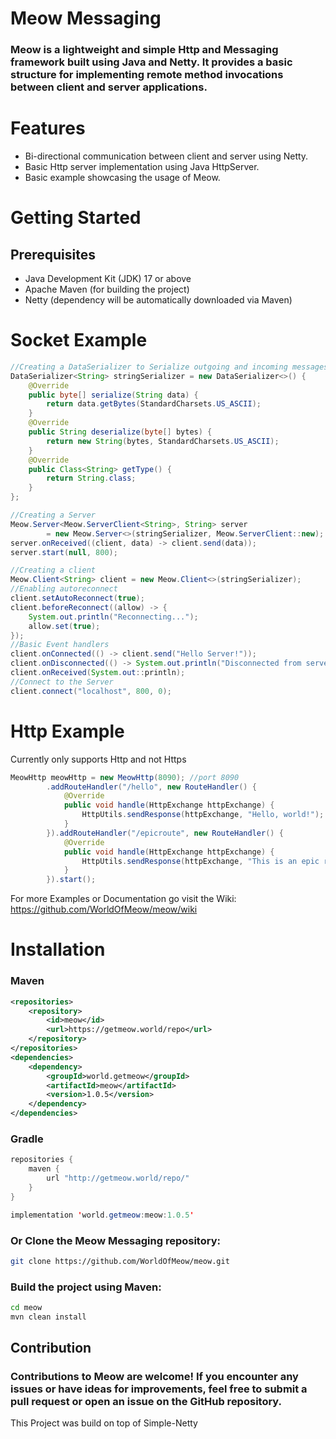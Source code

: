 # Meow Messaging
### Meow is a lightweight and simple Http and Messaging framework built using Java and Netty. It provides a basic structure for implementing remote method invocations between client and server applications.

# Features
* Bi-directional communication between client and server using Netty.
* Basic Http server implementation using Java HttpServer.
* Basic example showcasing the usage of Meow.

# Getting Started
## Prerequisites
* Java Development Kit (JDK) 17 or above
* Apache Maven (for building the project)
* Netty (dependency will be automatically downloaded via Maven)

# Socket Example
```java
//Creating a DataSerializer to Serialize outgoing and incoming messages.
DataSerializer<String> stringSerializer = new DataSerializer<>() {
    @Override
    public byte[] serialize(String data) {
        return data.getBytes(StandardCharsets.US_ASCII);
    }
    @Override
    public String deserialize(byte[] bytes) {
        return new String(bytes, StandardCharsets.US_ASCII);
    }
    @Override
    public Class<String> getType() {
        return String.class;
    }
};

//Creating a Server
Meow.Server<Meow.ServerClient<String>, String> server 
        = new Meow.Server<>(stringSerializer, Meow.ServerClient::new);
server.onReceived((client, data) -> client.send(data));
server.start(null, 800);

//Creating a client
Meow.Client<String> client = new Meow.Client<>(stringSerializer);
//Enabling autoreconnect
client.setAutoReconnect(true);
client.beforeReconnect((allow) -> {
    System.out.println("Reconnecting...");
    allow.set(true);
});
//Basic Event handlers
client.onConnected(() -> client.send("Hello Server!"));
client.onDisconnected(() -> System.out.println("Disconnected from server!"));
client.onReceived(System.out::println);
//Connect to the Server
client.connect("localhost", 800, 0);
```
# Http Example
Currently only supports Http and not Https
```java
MeowHttp meowHttp = new MeowHttp(8090); //port 8090
        .addRouteHandler("/hello", new RouteHandler() {
            @Override
            public void handle(HttpExchange httpExchange) {
                HttpUtils.sendResponse(httpExchange, "Hello, world!");
            }
        }).addRouteHandler("/epicroute", new RouteHandler() {
            @Override
            public void handle(HttpExchange httpExchange) {
                HttpUtils.sendResponse(httpExchange, "This is an epic route!");
            }
        }).start();
```
For more Examples or Documentation go visit the Wiki: https://github.com/WorldOfMeow/meow/wiki

# Installation
### Maven
```xml
<repositories>
    <repository>
        <id>meow</id>
        <url>https://getmeow.world/repo</url>
    </repository>
</repositories>
<dependencies>
    <dependency>
        <groupId>world.getmeow</groupId>
        <artifactId>meow</artifactId>
        <version>1.0.5</version>
    </dependency>
</dependencies>
```
### Gradle
```java
repositories {
    maven {
        url "http://getmeow.world/repo/"
    }
}

implementation 'world.getmeow:meow:1.0.5'
```
### Or Clone the Meow Messaging repository:
```bash
git clone https://github.com/WorldOfMeow/meow.git
```
### Build the project using Maven:
```bash 
cd meow
mvn clean install
```

## Contribution
### Contributions to Meow are welcome! If you encounter any issues or have ideas for improvements, feel free to submit a pull request or open an issue on the GitHub repository.

This Project was build on top of Simple-Netty
